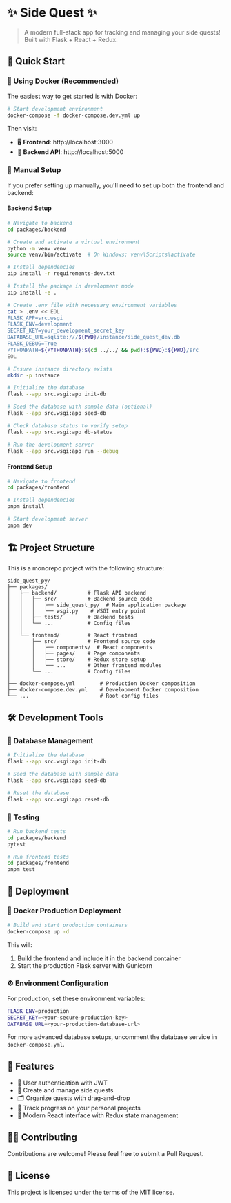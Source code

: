 # ✨ Side Quest ✨

> A modern full-stack app for tracking and managing your side quests! Built with Flask + React + Redux.

## 🚀 Quick Start

### 🐳 Using Docker (Recommended)

The easiest way to get started is with Docker:

```bash
# Start development environment
docker-compose -f docker-compose.dev.yml up
```

Then visit:

- 🖥️ **Frontend**: http://localhost:3000
- 🔧 **Backend API**: http://localhost:5000

### 🧰 Manual Setup

If you prefer setting up manually, you'll need to set up both the frontend and backend:

#### Backend Setup

```bash
# Navigate to backend
cd packages/backend

# Create and activate a virtual environment
python -m venv venv
source venv/bin/activate  # On Windows: venv\Scripts\activate

# Install dependencies
pip install -r requirements-dev.txt

# Install the package in development mode
pip install -e .

# Create .env file with necessary environment variables
cat > .env << EOL
FLASK_APP=src.wsgi
FLASK_ENV=development
SECRET_KEY=your_development_secret_key
DATABASE_URL=sqlite:///${PWD}/instance/side_quest_dev.db
FLASK_DEBUG=True
PYTHONPATH=${PYTHONPATH}:$(cd ../../ && pwd):${PWD}:${PWD}/src
EOL

# Ensure instance directory exists
mkdir -p instance

# Initialize the database
flask --app src.wsgi:app init-db

# Seed the database with sample data (optional)
flask --app src.wsgi:app seed-db

# Check database status to verify setup
flask --app src.wsgi:app db-status

# Run the development server
flask --app src.wsgi:app run --debug
```

#### Frontend Setup

```bash
# Navigate to frontend
cd packages/frontend

# Install dependencies
pnpm install

# Start development server
pnpm dev
```

## 🏗️ Project Structure

This is a monorepo project with the following structure:

```
side_quest_py/
├── packages/
│   ├── backend/          # Flask API backend
│   │   ├── src/          # Backend source code
│   │   │   ├── side_quest_py/  # Main application package
│   │   │   └── wsgi.py    # WSGI entry point
│   │   ├── tests/        # Backend tests
│   │   └── ...           # Config files
│   │
│   └── frontend/         # React frontend
│       ├── src/          # Frontend source code
│       │   ├── components/  # React components
│       │   ├── pages/    # Page components
│       │   ├── store/    # Redux store setup
│       │   └── ...       # Other frontend modules
│       └── ...           # Config files
│
├── docker-compose.yml        # Production Docker composition
├── docker-compose.dev.yml    # Development Docker composition
└── ...                       # Root config files
```

## 🛠️ Development Tools

### 🔄 Database Management

```bash
# Initialize the database
flask --app src.wsgi:app init-db

# Seed the database with sample data
flask --app src.wsgi:app seed-db

# Reset the database
flask --app src.wsgi:app reset-db
```

### 🧪 Testing

```bash
# Run backend tests
cd packages/backend
pytest

# Run frontend tests
cd packages/frontend
pnpm test
```

## 🚢 Deployment

### 🐳 Docker Production Deployment

```bash
# Build and start production containers
docker-compose up -d
```

This will:

1. Build the frontend and include it in the backend container
2. Start the production Flask server with Gunicorn

### ⚙️ Environment Configuration

For production, set these environment variables:

```bash
FLASK_ENV=production
SECRET_KEY=<your-secure-production-key>
DATABASE_URL=<your-production-database-url>
```

For more advanced database setups, uncomment the database service in `docker-compose.yml`.

## 🌟 Features

- 🔐 User authentication with JWT
- 📝 Create and manage side quests
- 🗂️ Organize quests with drag-and-drop
- 🎯 Track progress on your personal projects
- 🎨 Modern React interface with Redux state management

## 👩‍💻 Contributing

Contributions are welcome! Please feel free to submit a Pull Request.

## 📜 License

This project is licensed under the terms of the MIT license.
